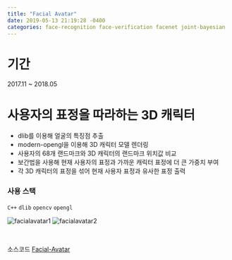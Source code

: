 ```yaml
---
title: "Facial Avatar"
date: 2019-05-13 21:19:28 -0400
categories: face-recognition face-verification facenet joint-bayesian 
---
```

# 기간 <br>
2017.11 ~ 2018.05

# 사용자의 표정을 따라하는 3D 캐릭터 <br>

* dlib를 이용해 얼굴의 특징점 추출
* modern-opengl을 이용해 3D 캐릭터 모델 렌더링
* 사용자의 68개 랜드마크와 3D 캐릭터의 랜드마크 위치값 비교
* 보간법을 사용해 현재 사용자의 표정과 가까운 캐릭터 표정에 더 큰 가중치 부여
* 각 3D 캐릭터의 표정을 섞어 현재 사용자 표정과 유사한 표정 출력

### 사용 스택 <br>

`C++` `dlib` `opencv` `opengl`

![facialavatar1](https://user-images.githubusercontent.com/31815711/58609232-d851c200-82e1-11e9-9207-e4d47815153d.png)
![facialavatar2](https://user-images.githubusercontent.com/31815711/58609233-d851c200-82e1-11e9-976a-b3784009ffc6.png)

<br>



소스코드 [Facial-Avatar][avatar-gh]

[avatar-gh]:   https://github.com/godute/Facial-Avatar
